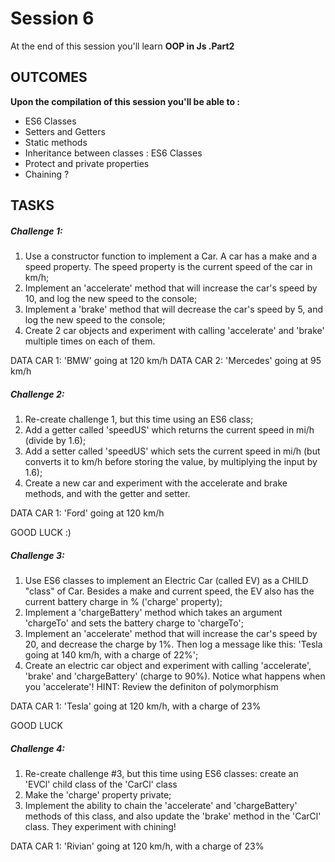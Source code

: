 # Session 6
At the end of this session you'll learn **OOP in Js .Part2**
## OUTCOMES
**Upon the compilation of this session you'll be able to :**
- ES6 Classes
- Setters and Getters 
- Static methods 
- Inheritance between classes : ES6 Classes
- Protect and private properties
- Chaining ?

## TASKS
##### Challenge 1:
1. Use a constructor function to implement a Car. A car has a make and a speed property. The speed property is the current speed of the car in km/h;
2. Implement an 'accelerate' method that will increase the car's speed by 10, and log the new speed to the console;
3. Implement a 'brake' method that will decrease the car's speed by 5, and log the new speed to the console;
4. Create 2 car objects and experiment with calling 'accelerate' and 'brake' multiple times on each of them.

DATA CAR 1: 'BMW' going at 120 km/h
DATA CAR 2: 'Mercedes' going at 95 km/h
##### Challenge 2:
1. Re-create challenge 1, but this time using an ES6 class;
2. Add a getter called 'speedUS' which returns the current speed in mi/h (divide by 1.6);
3. Add a setter called 'speedUS' which sets the current speed in mi/h (but converts it to km/h before storing the value, by multiplying the input by 1.6);
4. Create a new car and experiment with the accelerate and brake methods, and with the getter and setter.

DATA CAR 1: 'Ford' going at 120 km/h

GOOD LUCK :)

##### Challenge 3:
1. Use ES6 classes to implement an Electric Car (called EV) as a CHILD "class" of Car. Besides a make and current speed, the EV also has the current battery charge in % ('charge' property);
2. Implement a 'chargeBattery' method which takes an argument 'chargeTo' and sets the battery charge to 'chargeTo';
3. Implement an 'accelerate' method that will increase the car's speed by 20, and decrease the charge by 1%. Then log a message like this: 'Tesla going at 140 km/h, with a charge of 22%';
4. Create an electric car object and experiment with calling 'accelerate', 'brake' and 'chargeBattery' (charge to 90%). Notice what happens when you 'accelerate'! HINT: Review the definiton of polymorphism 

DATA CAR 1: 'Tesla' going at 120 km/h, with a charge of 23%

GOOD LUCK

##### Challenge 4:
1. Re-create challenge #3, but this time using ES6 classes: create an 'EVCl' child class of the 'CarCl' class
2. Make the 'charge' property private;
3. Implement the ability to chain the 'accelerate' and 'chargeBattery' methods of this class, and also update the 'brake' method in the 'CarCl' class. They experiment with chining!

DATA CAR 1: 'Rivian' going at 120 km/h, with a charge of 23%
